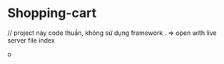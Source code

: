 # Shopping-cart

// project này code thuần, không sử dụng framework . 
=> open with live server file index

o
